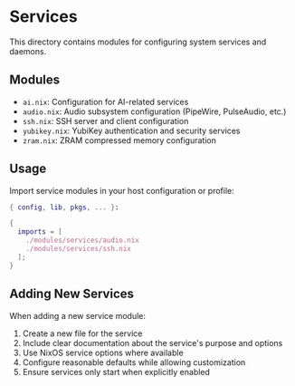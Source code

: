 # Services

This directory contains modules for configuring system services and daemons.

## Modules

- `ai.nix`: Configuration for AI-related services
- `audio.nix`: Audio subsystem configuration (PipeWire, PulseAudio, etc.)
- `ssh.nix`: SSH server and client configuration
- `yubikey.nix`: YubiKey authentication and security services
- `zram.nix`: ZRAM compressed memory configuration

## Usage

Import service modules in your host configuration or profile:

```nix
{ config, lib, pkgs, ... }:

{
  imports = [
    ./modules/services/audio.nix
    ./modules/services/ssh.nix
  ];
}
```

## Adding New Services

When adding a new service module:

1. Create a new file for the service
2. Include clear documentation about the service's purpose and options
3. Use NixOS service options where available
4. Configure reasonable defaults while allowing customization
5. Ensure services only start when explicitly enabled
